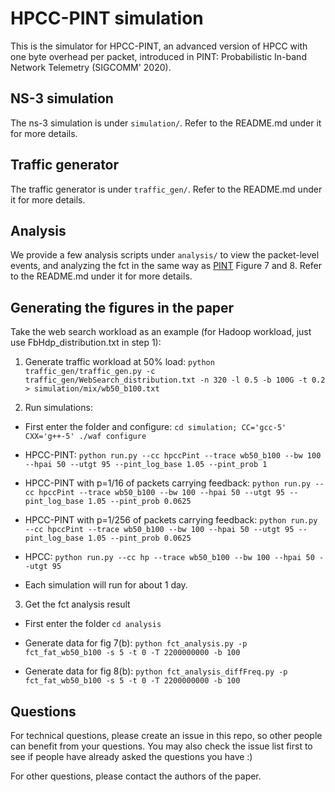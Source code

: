 # HPCC-PINT simulation
This is the simulator for HPCC-PINT, an advanced version of HPCC with one byte overhead per packet, introduced in PINT: Probabilistic In-band Network Telemetry (SIGCOMM' 2020).

## NS-3 simulation
The ns-3 simulation is under `simulation/`. Refer to the README.md under it for more details.

## Traffic generator
The traffic generator is under `traffic_gen/`. Refer to the README.md under it for more details.

## Analysis
We provide a few analysis scripts under `analysis/` to view the packet-level events, and analyzing the fct in the same way as [PINT](https://liyuliang001.github.io/publications/pint.pdf) Figure 7 and 8.
Refer to the README.md under it for more details.

## Generating the figures in the paper
Take the web search workload as an example (for Hadoop workload, just use FbHdp_distribution.txt in step 1):

1. Generate traffic workload at 50% load: `python traffic_gen/traffic_gen.py -c traffic_gen/WebSearch_distribution.txt -n 320 -l 0.5 -b 100G -t 0.2 > simulation/mix/wb50_b100.txt`

2. Run simulations: 

* First enter the folder and configure: `cd simulation; CC='gcc-5' CXX='g++-5' ./waf configure` 

* HPCC-PINT: `python run.py --cc hpccPint --trace wb50_b100 --bw 100 --hpai 50 --utgt 95 --pint_log_base 1.05 --pint_prob 1`

* HPCC-PINT with p=1/16 of packets carrying feedback: `python run.py --cc hpccPint --trace wb50_b100 --bw 100 --hpai 50 --utgt 95 --pint_log_base 1.05 --pint_prob 0.0625`

* HPCC-PINT with p=1/256 of packets carrying feedback: `python run.py --cc hpccPint --trace wb50_b100 --bw 100 --hpai 50 --utgt 95 --pint_log_base 1.05 --pint_prob 0.0625`

* HPCC: `python run.py --cc hp --trace wb50_b100 --bw 100 --hpai 50 --utgt 95`

* Each simulation will run for about 1 day.

3. Get the fct analysis result

* First enter the folder `cd analysis`

* Generate data for fig 7(b): `python fct_analysis.py -p fct_fat_wb50_b100 -s 5 -t 0 -T 2200000000 -b 100`

* Generate data for fig 8(b): `python fct_analysis_diffFreq.py -p fct_fat_wb50_b100 -s 5 -t 0 -T 2200000000 -b 100`

## Questions
For technical questions, please create an issue in this repo, so other people can benefit from your questions. 
You may also check the issue list first to see if people have already asked the questions you have :)

For other questions, please contact the authors of the paper.
